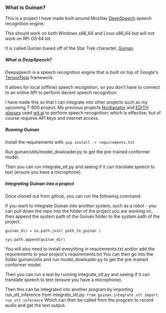 ### What is Guinan?
This is a project I have made built around Mozillas [DeepSpeech](https://github.com/mozilla/DeepSpeech) 
speech recognition engine.

This should work on both Windows x86_64 and Linux x86_64 but will not work on RPi OS 64 bit.

It is called Guinan based off of the Star Trek character, [Guinan](https://memory-alpha.fandom.com/wiki/Guinan).

##### What is DeepSpeech?
Deepspeech is a speech recognition engine that is built on top of Google's [TensorFlow](https://www.tensorflow.org/) 
framework.

It allows for local (offline) speech recognition, so you don't have to connect to an online API to perform decent 
speech recognition.

I have made this so that I can integrate into other projects such as my upcoming T-800 project. My previous projects 
[Nvidianator](https://www.hackster.io/314reactor/the-nvidianator-341f7a) and 
[EDITH glasses](https://www.hackster.io/314reactor/e-d-i-t-h-glasses-5604fa) used 
[wit.ai](https://wit.ai/) to perform speech recognition; which is effective; but of course requires API keys and
internet access.

##### Running Guinan
Install the requirements with:
`pip install -r requirements.txt`

Run guinan/utils/model_dowloader.py to get the pre-trained conformer model.

Then you can run integrate_stt.py and seeing if it can translate speech to text (ensure you have a microphone).

##### Integrating Guinan into a project
Once cloned out from github, you can run the following command:

If you want to integrate Guinan into another system, such as a robot - you can pull down the repo into the folder of
the project you are working on, then append the system path of the Guinan folder to the system path of the project.

`guinan_dir = os.path.join( path_to_guinan )`

`sys.path.append(guinan_dir)`

You will also need to install everything in requirements.txt and/or add the requirements to your project's requirements.txt
You can then go into the folder guinan/utils and run model_dowloader.py to get the pre-trained conformer model.

Then you can run a test by running integrate_stt.py and seeing if it can translate speech to text 
(ensure you have a microphone).

Then this can be integrated into another program by importing run_stt_inference from integrate_stt.py:
`from guinan.integrate_stt import run_stt_inference`
Which can then be called from the program to record audio and get the text output.